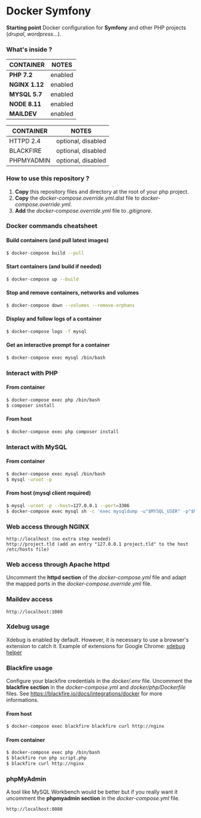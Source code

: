 
Docker Symfony
==============

**Starting point** Docker configuration for **Symfony** and other PHP projects (*drupal*, *wordpress*...). 

### What's inside ?

| CONTAINER | NOTES |
|--|--|
| **PHP 7.2** | enabled |
| **NGINX 1.12** | enabled |
| **MYSQL 5.7** | enabled |
| **NODE 8.11** | enabled |
| **MAILDEV** | enabled |

| CONTAINER | NOTES |
|--|--|
| HTTPD 2.4 | optional, disabled |
| BLACKFIRE | optional, disabled |
| PHPMYADMIN | optional, disabled |

### How to use this repository ?

 1. **Copy** this repository files and directory at the root of your php project.
 2. **Copy** the *docker-compose.override.yml.dist* file to *docker-compose.override.yml*.
 3. **Add** the *docker-compose.override.yml* file to *.gitignore*.

### Docker commands cheatsheet
    
#### Build containers (and pull latest images)

```bash
$ docker-compose build --pull
```

#### Start containers (and build if needed)

```bash
$ docker-compose up --build
```

#### Stop and remove containers, networks and volumes

```bash
$ docker-compose down --volumes --remove-orphans
```

#### Display and follow logs of a container

```bash
$ docker-compose logs -f mysql
```

#### Get an interactive prompt for a container

```bash
$ docker-compose exec mysql /bin/bash
```

### Interact with PHP

#### From container

```bash
$ docker-compose exec php /bin/bash
$ composer install
```

#### From host

```bash
$ docker-compose exec php composer install
```

### Interact with MySQL
    
#### From container

```bash
$ docker-compose exec mysql /bin/bash
$ mysql -uroot -p
```

#### From host (mysql client required)

```bash
$ mysql -uroot -p --host=127.0.0.1 --port=3306
$ docker-compose exec mysql sh -c 'exec mysqldump -u"$MYSQL_USER" -p"$MYSQL_PASSWORD" "$MYSQL_DATABASE"' > ./dump.sql
```

### Web access through NGINX

    http://localhost (no extra step needed)
    http://project.tld (add an entry "127.0.0.1 project.tld" to the host /etc/hosts file)

### Web access through Apache httpd

Uncomment the **httpd section** of the *docker-compose.yml* file and adapt the mapped ports in the *docker-compose.override.yml* file.

### Maildev access

    http://localhost:1080

### Xdebug usage

Xdebug is enabled by default. However, it is necessary to use a browser's extension to catch it.
Example of extensions for Google Chrome: [xdebug helper](https://chrome.google.com/webstore/detail/xdebug-helper/eadndfjplgieldjbigjakmdgkmoaaaoc)

### Blackfire usage

Configure your blackfire credentials in the *docker/.env* file. 
Uncomment the **blackfire section** in the *docker-compose.yml* and *docker/php/Dockerfile* files.
See https://blackfire.io/docs/integrations/docker for more informations.

#### From host

```bash
$ docker-compose exec blackfire blackfire curl http://nginx
```    

#### From container

```bash
$ docker-compose exec php /bin/bash
$ blackfire run php script.php
$ blackfire curl http://nginx
```

### phpMyAdmin 

A tool like MySQL Workbench would be better but if you really want it uncomment the **phpmyadmin section** in the *docker-compose.yml* file.

    http://localhost:8080
